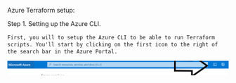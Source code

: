 Azure Terraform setup:

Step 1. Setting up the Azure CLI.

    First, you will to setup the Azure CLI to be able to run Terraform scripts. You'll start by clicking on the first icon to the right of the search bar in the Azure Portal.

![Github Logo](/Screenshots/cli.png)
